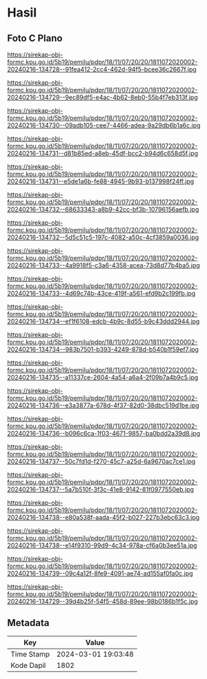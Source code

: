 # Hasil

## Foto C Plano

https://sirekap-obj-formc.kpu.go.id/5b19/pemilu/pdpr/18/11/07/20/20/1811072020002-20240216-134728--91fea412-2cc4-462d-94f5-bcee36c2667f.jpg

https://sirekap-obj-formc.kpu.go.id/5b19/pemilu/pdpr/18/11/07/20/20/1811072020002-20240216-134729--9ec89df5-e4ac-4b62-8eb0-55b4f7eb313f.jpg

https://sirekap-obj-formc.kpu.go.id/5b19/pemilu/pdpr/18/11/07/20/20/1811072020002-20240216-134730--09adb105-cee7-4466-adea-9a29db6b1a6c.jpg

https://sirekap-obj-formc.kpu.go.id/5b19/pemilu/pdpr/18/11/07/20/20/1811072020002-20240216-134731--d81b85ed-a8eb-45df-bcc2-b94d6c658d5f.jpg

https://sirekap-obj-formc.kpu.go.id/5b19/pemilu/pdpr/18/11/07/20/20/1811072020002-20240216-134731--e5de1a6b-fe88-4945-9b93-b137998f24ff.jpg

https://sirekap-obj-formc.kpu.go.id/5b19/pemilu/pdpr/18/11/07/20/20/1811072020002-20240216-134732--68633343-a8b9-42cc-bf3b-10796156aefb.jpg

https://sirekap-obj-formc.kpu.go.id/5b19/pemilu/pdpr/18/11/07/20/20/1811072020002-20240216-134732--5d5c51c5-197c-4082-a50c-4cf3859a0036.jpg

https://sirekap-obj-formc.kpu.go.id/5b19/pemilu/pdpr/18/11/07/20/20/1811072020002-20240216-134733--4a9918f5-c3a6-4358-acea-73d8d77b4ba5.jpg

https://sirekap-obj-formc.kpu.go.id/5b19/pemilu/pdpr/18/11/07/20/20/1811072020002-20240216-134733--4d69c74b-43ce-419f-a561-efd9b2c199fb.jpg

https://sirekap-obj-formc.kpu.go.id/5b19/pemilu/pdpr/18/11/07/20/20/1811072020002-20240216-134734--ef1f6108-edcb-4b9c-8d55-b9c43ddd2944.jpg

https://sirekap-obj-formc.kpu.go.id/5b19/pemilu/pdpr/18/11/07/20/20/1811072020002-20240216-134734--983b7501-b393-4249-878d-b540b1f59ef7.jpg

https://sirekap-obj-formc.kpu.go.id/5b19/pemilu/pdpr/18/11/07/20/20/1811072020002-20240216-134735--a11337ce-2604-4a54-a6a4-2f09b7a4b9c5.jpg

https://sirekap-obj-formc.kpu.go.id/5b19/pemilu/pdpr/18/11/07/20/20/1811072020002-20240216-134736--e3a3877a-678d-4f37-82d0-38dbc519d1be.jpg

https://sirekap-obj-formc.kpu.go.id/5b19/pemilu/pdpr/18/11/07/20/20/1811072020002-20240216-134736--b096c6ca-1f03-4671-9857-ba0bdd2a39d8.jpg

https://sirekap-obj-formc.kpu.go.id/5b19/pemilu/pdpr/18/11/07/20/20/1811072020002-20240216-134737--50c7fd1d-f270-45c7-a25d-6a9670ac7ce1.jpg

https://sirekap-obj-formc.kpu.go.id/5b19/pemilu/pdpr/18/11/07/20/20/1811072020002-20240216-134737--5a7b510f-3f3c-41e8-9142-81f0977550eb.jpg

https://sirekap-obj-formc.kpu.go.id/5b19/pemilu/pdpr/18/11/07/20/20/1811072020002-20240216-134738--e80a538f-aada-45f2-b027-227b3ebc63c3.jpg

https://sirekap-obj-formc.kpu.go.id/5b19/pemilu/pdpr/18/11/07/20/20/1811072020002-20240216-134738--e14f9310-99d9-4c34-978a-cf6a0b3ee51a.jpg

https://sirekap-obj-formc.kpu.go.id/5b19/pemilu/pdpr/18/11/07/20/20/1811072020002-20240216-134739--09c4a12f-8fe9-4091-ae74-ad155af0fa0c.jpg

https://sirekap-obj-formc.kpu.go.id/5b19/pemilu/pdpr/18/11/07/20/20/1811072020002-20240216-134729--39d4b25f-54f5-458d-89ee-98b0186b1f5c.jpg


## Metadata

| Key        | Value               |
| ---------- | ------------------- |
| Time Stamp | 2024-03-01 19:03:48 |
| Kode Dapil | 1802                |



